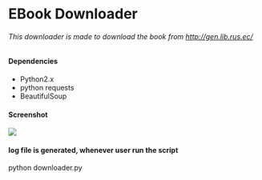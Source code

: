 # EBook Downloader

###### This downloader is made to download the book from http://gen.lib.rus.ec/

#### Dependencies

- Python2.x
- python requests
- BeautifulSoup

#### Screenshot

<img src='s1.gif'></img>


#### log file is generated, whenever user run the script
python downloader.py
